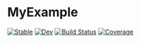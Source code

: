 # MyExample

[![Stable](https://img.shields.io/badge/docs-stable-blue.svg)](https://grace-harper-ibm.github.io/MyExample.jl/stable/)
[![Dev](https://img.shields.io/badge/docs-dev-blue.svg)](https://grace-harper-ibm.github.io/MyExample.jl/dev/)
[![Build Status](https://github.com/grace-harper-ibm/MyExample.jl/actions/workflows/CI.yml/badge.svg?branch=main)](https://github.com/grace-harper-ibm/MyExample.jl/actions/workflows/CI.yml?query=branch%3Amain)
[![Coverage](https://codecov.io/gh/grace-harper-ibm/MyExample.jl/branch/main/graph/badge.svg)](https://codecov.io/gh/grace-harper-ibm/MyExample.jl)
